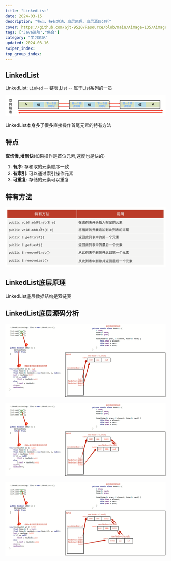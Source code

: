 ```yaml
---
title: "LinkedList"
date: 2024-03-15
description: "特点、特有方法、底层原理、底层源码分析"
cover: https://github.com/Gjt-9520/Resource/blob/main/Aimage-135/Aimage91.jpg?raw=true
tags: ["Java进阶","集合"]
category: "学习笔记"
updated: 2024-03-16
swiper_index:
top_group_index:
---
```


## LinkedList

LinkedList: `Linked` -- 链表,List -- 属于List系列的一员

![双向链表](../images/双向链表.png)

LinkedList本身多了很多直接操作首尾元素的特有方法

## 特点

**查询慢,增删快**(如果操作是首位元素,速度也是快的)   

1. **有序**: 存和取的元素顺序一致
2. **有索引**: 可以通过索引操作元素
3. **可重复**: 存储的元素可以重复

## 特有方法

![LinkedList特有API](../images/LinkedList特有API.png)

## LinkedList底层原理

LinkedList底层数据结构是双链表

## LinkedList底层源码分析

![LinkedList底层源码分析1](../images/LinkedList底层源码分析1.png)

![LinkedList底层源码分析2](../images/LinkedList底层源码分析2.png)

![LinkedList底层源码分析3](../images/LinkedList底层源码分析3.png)